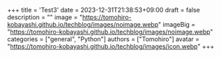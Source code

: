 +++
title = 'Test3'
date = 2023-12-31T21:38:53+09:00
draft = false
description = ""
image = "https://tomohiro-kobayashi.github.io/techblog/images/noimage.webp"
imageBig = "https://tomohiro-kobayashi.github.io/techblog/images/noimage.webp"
categories = ["general", "Python"]
authors = ["Tomohiro"]
avatar = "https://tomohiro-kobayashi.github.io/techblog/images/icon.webp"
+++
